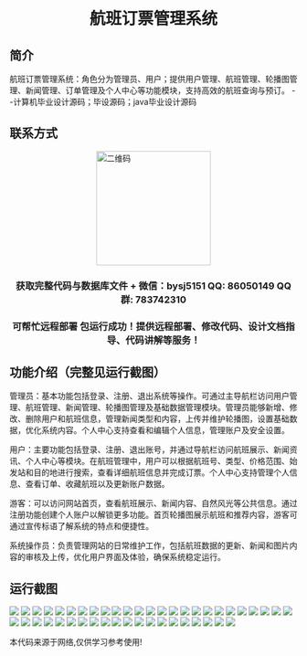 <p><h1 align="center">航班订票管理系统</h1></p>

## 简介
航班订票管理系统：角色分为管理员、用户；提供用户管理、航班管理、轮播图管理、新闻管理、订单管理及个人中心等功能模块，支持高效的航班查询与预订。    --计算机毕业设计源码；毕设源码；java毕业设计源码


## 联系方式
<img src="https://bs-1329754181.cos.ap-shanghai.myqcloud.com/wx.jpg" alt="二维码" style="display: block; margin: 0 auto;" width="200px">
<p><h3 align="center">获取完整代码与数据库文件 + 微信：bysj5151 QQ: 86050149 QQ群: 783742310</h3></p>
<p><h3 align="center">可帮忙远程部署 包运行成功！提供远程部署、修改代码、设计文档指导、代码讲解等服务！</h3></p>

## 功能介绍（完整见运行截图）
管理员：基本功能包括登录、注册、退出系统等操作。可通过主导航栏访问用户管理、航班管理、新闻管理、轮播图管理及基础数据管理模块。管理员能够新增、修改、删除用户和航班信息，管理新闻类型和内容，上传并维护轮播图，设置基础数据，优化系统内容。个人中心支持查看和编辑个人信息，管理账户及安全设置。

用户：主要功能包括登录、注册、退出账号，并通过导航栏访问航班展示、新闻资讯、个人中心等模块。在航班管理中，用户可以根据航班号、类型、价格范围、始发站和目的地进行搜索，查看详细航班信息并完成订票。个人中心支持管理个人信息、查看订单、收藏航班以及更新账户数据。

游客：可以访问网站首页，查看航班展示、新闻内容、自然风光等公共信息。通过注册功能创建个人账户以解锁更多功能。首页轮播图展示航班和推荐内容，游客可通过宣传标语了解系统的特点和便捷性。

系统操作员：负责管理网站的日常维护工作，包括航班数据的更新、新闻和图片内容的审核及上传，优化用户界面及体验，确保系统稳定运行。


## 运行截图
![](https://bs-1329754181.cos.ap-shanghai.myqcloud.com/ssm/FlightBookingManagementSystem/img/001.jpg)
![](https://bs-1329754181.cos.ap-shanghai.myqcloud.com/ssm/FlightBookingManagementSystem/img/002.jpg)
![](https://bs-1329754181.cos.ap-shanghai.myqcloud.com/ssm/FlightBookingManagementSystem/img/003.jpg)
![](https://bs-1329754181.cos.ap-shanghai.myqcloud.com/ssm/FlightBookingManagementSystem/img/004.jpg)
![](https://bs-1329754181.cos.ap-shanghai.myqcloud.com/ssm/FlightBookingManagementSystem/img/005.jpg)
![](https://bs-1329754181.cos.ap-shanghai.myqcloud.com/ssm/FlightBookingManagementSystem/img/006.jpg)
![](https://bs-1329754181.cos.ap-shanghai.myqcloud.com/ssm/FlightBookingManagementSystem/img/007.jpg)
![](https://bs-1329754181.cos.ap-shanghai.myqcloud.com/ssm/FlightBookingManagementSystem/img/008.jpg)
![](https://bs-1329754181.cos.ap-shanghai.myqcloud.com/ssm/FlightBookingManagementSystem/img/009.jpg)
![](https://bs-1329754181.cos.ap-shanghai.myqcloud.com/ssm/FlightBookingManagementSystem/img/010.jpg)
![](https://bs-1329754181.cos.ap-shanghai.myqcloud.com/ssm/FlightBookingManagementSystem/img/011.jpg)
![](https://bs-1329754181.cos.ap-shanghai.myqcloud.com/ssm/FlightBookingManagementSystem/img/012.jpg)
![](https://bs-1329754181.cos.ap-shanghai.myqcloud.com/ssm/FlightBookingManagementSystem/img/013.jpg)
![](https://bs-1329754181.cos.ap-shanghai.myqcloud.com/ssm/FlightBookingManagementSystem/img/014.jpg)
![](https://bs-1329754181.cos.ap-shanghai.myqcloud.com/ssm/FlightBookingManagementSystem/img/015.jpg)
![](https://bs-1329754181.cos.ap-shanghai.myqcloud.com/ssm/FlightBookingManagementSystem/img/016.jpg)
![](https://bs-1329754181.cos.ap-shanghai.myqcloud.com/ssm/FlightBookingManagementSystem/img/017.jpg)
![](https://bs-1329754181.cos.ap-shanghai.myqcloud.com/ssm/FlightBookingManagementSystem/img/018.jpg)
![](https://bs-1329754181.cos.ap-shanghai.myqcloud.com/ssm/FlightBookingManagementSystem/img/019.jpg)
![](https://bs-1329754181.cos.ap-shanghai.myqcloud.com/ssm/FlightBookingManagementSystem/img/020.jpg)
![](https://bs-1329754181.cos.ap-shanghai.myqcloud.com/ssm/FlightBookingManagementSystem/img/021.jpg)
![](https://bs-1329754181.cos.ap-shanghai.myqcloud.com/ssm/FlightBookingManagementSystem/img/022.jpg)
![](https://bs-1329754181.cos.ap-shanghai.myqcloud.com/ssm/FlightBookingManagementSystem/img/023.jpg)
![](https://bs-1329754181.cos.ap-shanghai.myqcloud.com/ssm/FlightBookingManagementSystem/img/024.jpg)
![](https://bs-1329754181.cos.ap-shanghai.myqcloud.com/ssm/FlightBookingManagementSystem/img/025.jpg)
![](https://bs-1329754181.cos.ap-shanghai.myqcloud.com/ssm/FlightBookingManagementSystem/img/026.jpg)
![](https://bs-1329754181.cos.ap-shanghai.myqcloud.com/ssm/FlightBookingManagementSystem/img/027.jpg)
![](https://bs-1329754181.cos.ap-shanghai.myqcloud.com/ssm/FlightBookingManagementSystem/img/028.jpg)
![](https://bs-1329754181.cos.ap-shanghai.myqcloud.com/ssm/FlightBookingManagementSystem/img/029.jpg)
![](https://bs-1329754181.cos.ap-shanghai.myqcloud.com/ssm/FlightBookingManagementSystem/img/030.jpg)
![](https://bs-1329754181.cos.ap-shanghai.myqcloud.com/ssm/FlightBookingManagementSystem/img/031.jpg)
![](https://bs-1329754181.cos.ap-shanghai.myqcloud.com/ssm/FlightBookingManagementSystem/img/032.jpg)
![](https://bs-1329754181.cos.ap-shanghai.myqcloud.com/ssm/FlightBookingManagementSystem/img/033.jpg)
![](https://bs-1329754181.cos.ap-shanghai.myqcloud.com/ssm/FlightBookingManagementSystem/img/034.jpg)
![](https://bs-1329754181.cos.ap-shanghai.myqcloud.com/ssm/FlightBookingManagementSystem/img/035.jpg)
![](https://bs-1329754181.cos.ap-shanghai.myqcloud.com/ssm/FlightBookingManagementSystem/img/036.jpg)
![](https://bs-1329754181.cos.ap-shanghai.myqcloud.com/ssm/FlightBookingManagementSystem/img/037.jpg)
![](https://bs-1329754181.cos.ap-shanghai.myqcloud.com/ssm/FlightBookingManagementSystem/img/038.jpg)
![](https://bs-1329754181.cos.ap-shanghai.myqcloud.com/ssm/FlightBookingManagementSystem/img/039.jpg)
![](https://bs-1329754181.cos.ap-shanghai.myqcloud.com/ssm/FlightBookingManagementSystem/img/040.jpg)
![](https://bs-1329754181.cos.ap-shanghai.myqcloud.com/ssm/FlightBookingManagementSystem/img/041.jpg)
![](https://bs-1329754181.cos.ap-shanghai.myqcloud.com/ssm/FlightBookingManagementSystem/img/042.jpg)
![](https://bs-1329754181.cos.ap-shanghai.myqcloud.com/ssm/FlightBookingManagementSystem/img/043.jpg)
![](https://bs-1329754181.cos.ap-shanghai.myqcloud.com/ssm/FlightBookingManagementSystem/img/044.jpg)
![](https://bs-1329754181.cos.ap-shanghai.myqcloud.com/ssm/FlightBookingManagementSystem/img/045.jpg)

<p>本代码来源于网络,仅供学习参考使用!</p>
